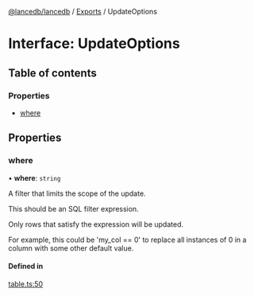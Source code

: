 [@lancedb/lancedb](../README.md) / [Exports](../modules.md) / UpdateOptions

# Interface: UpdateOptions

## Table of contents

### Properties

- [where](UpdateOptions.md#where)

## Properties

### where

• **where**: `string`

A filter that limits the scope of the update.

This should be an SQL filter expression.

Only rows that satisfy the expression will be updated.

For example, this could be 'my_col == 0' to replace all instances
of 0 in a column with some other default value.

#### Defined in

[table.ts:50](https://github.com/lancedb/lancedb/blob/3499aee/nodejs/lancedb/table.ts#L50)
